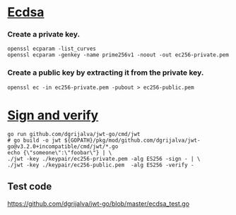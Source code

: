 # [Ecdsa](https://learn.akamai.com/en-us/webhelp/iot/jwt-access-control/GUID-C3B1D111-E0B5-4B3B-9FF0-06D48CF40679.html)  
### Create a private key.
`openssl ecparam -list_curves`  
`openssl ecparam -genkey -name prime256v1 -noout -out ec256-private.pem`
### Create a public key by extracting it from the private key.
`openssl ec -in ec256-private.pem -pubout > ec256-public.pem`

# [Sign and verify](https://github.com/dgrijalva/jwt-go/tree/master/cmd/jwt)  

```shell
go run github.com/dgrijalva/jwt-go/cmd/jwt
# go build -o jwt ${GOPATH}/pkg/mod/github.com/dgrijalva/jwt-go@v3.2.0+incompatible/cmd/jwt/*.go
echo {\"someone\":\"foobar\"} | \
./jwt -key ./keypair/ec256-private.pem -alg ES256 -sign - | \
./jwt -key ./keypair/ec256-public.pem  -alg ES256 -verify -
```

## Test code
https://github.com/dgrijalva/jwt-go/blob/master/ecdsa_test.go
